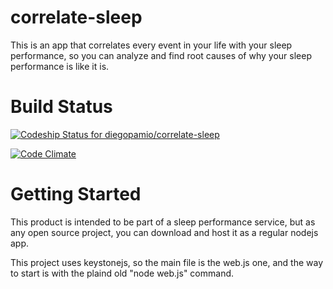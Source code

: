 correlate-sleep
===============

This is an app that correlates every event in your life with your sleep performance, so you can analyze and find root causes of why your sleep performance is like it is.

Build Status
============

[ ![Codeship Status for diegopamio/correlate-sleep](https://www.codeship.io/projects/87f9cfc0-71b6-0131-fc05-5a67fc99b3ee/status?branch=master)](https://www.codeship.io/projects/13590)

[![Code Climate](https://codeclimate.com/github/diegopamio/correlate-sleep.png)](https://codeclimate.com/github/diegopamio/correlate-sleep)

Getting Started
===============

This product is intended to be part of a sleep performance service, but as any open source project, you can download and host it as a regular nodejs app.

This project uses keystonejs, so the main file is the web.js one, and the way to start is with the plaind old "node web.js" command.